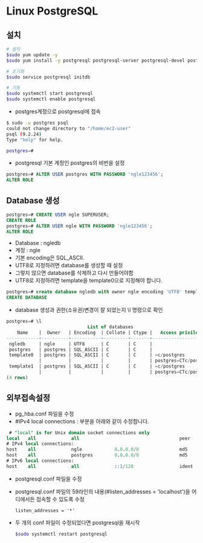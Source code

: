 # Linux PostgreSQL

## 설치

```bash
# 설치
$sudo yum update -y
$sudo yum install -y postgresql postgresql-server postgresql-devel postgresql-contrib postgresql-docs

# 초기화
$sudo service postgresql initdb

# 기동
$sudo systemctl start postgresql
$sudo systemctl enable postgresql
```

- postgres계정으로 postgresql에 접속

```bash
$ sudo -u postgres psql
could not change directory to "/home/ec2-user"
psql (9.2.24)
Type "help" for help.

postgres=#
```

- postgresql 기본 계정인 postgres의 비번을 설정
  
```sql
postgres=# ALTER USER postgres WITH PASSWORD 'ngle123456';
ALTER ROLE
```

## Database 생성

```sql
postgres=# CREATE USER ngle SUPERUSER;
CREATE ROLE
postgres=# ALTER USER ngle WITH PASSWORD 'ngle123456';
ALTER ROLE
```

- Database : ngledb
- 계정 : ngle
- 기본 encoding은 SQL_ASCII.
- UTF8로 지정하려면 database를 생성할 때 설정
- 그렇지 않으면 database를 삭제하고 다시 만들어야함
- UTF8로 지정하려면 template을 template0으로 지정해야 합니다.

```sql
postgres=# create database ngledb with owner ngle encoding 'UTF8' template template0;
CREATE DATABASE
```

- database 생성과 권한(소유권)변경이 잘 되었는지 \l 명령으로 확인

```sql
postgres=# \l
                              List of databases
    Name    |  Owner   | Encoding  | Collate | Ctype |   Access privileges
------------+----------+-----------+---------+-------+-----------------------
 ngledb     | ngle     | UTF8      | C       | C     |
 postgres   | postgres | SQL_ASCII | C       | C     |
 template0  | postgres | SQL_ASCII | C       | C     | =c/postgres          +
            |          |           |         |       | postgres=CTc/postgres
 template1  | postgres | SQL_ASCII | C       | C     | =c/postgres          +
            |          |           |         |       | postgres=CTc/postgres
(4 rows)
```

## 외부접속설정

- pg_hba.conf 파일을 수정
- #IPv4 local connections : 부분을 아래와 같이 수정합니다.

```sql
 # "local" is for Unix domain socket connections only
local   all             all                                     peer
# IPv4 local connections:
host    all             ngle            0.0.0.0/0               md5
host    all             postgres        0.0.0.0/0               md5
# IPv6 local connections:
host    all             all             ::1/128                 ident
```

- postgresql.conf 파일을 수정
- postgresql.conf 파일의 59라인의 내용(#listen_addresses = 'localhost')을 어디에서든 접속할 수 있도록 수정

    ```properties
    listen_addresses = '*'
    ```

- 두 개의 conf 파일이 수정되었다면 postgresql을 재시작

    ```bash
    $sudo systemctl restart postgresql
    ```
